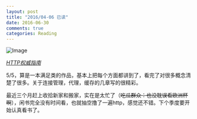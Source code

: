 ```yaml
---
layout: post
title: "2016/04-06 已读"
date: 2016-06-30
comments: true
categories: Reading
---
```


![Image](https://img1.doubanio.com/lpic/s11329547.jpg)

[*HTTP权威指南*](https://book.douban.com/subject/10746113/)

5/5，算是一本满足类的作品，基本上把每个方面都讲到了，看完了对很多概念清楚了很多。关于连接管理，代理，缓存的几章写的很精彩。

最近三个月赶上收拾新家和搬家，实在是太忙了（~~吃瓜群众：也没耽误看欧洲杯啊~~），闲书完全没有时间看，也就抽空撸了一遍http，感觉还不错。下个季度要开始认真看书了。
